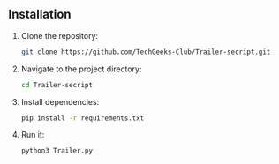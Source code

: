 ## Installation

1. Clone the repository:

    ```bash
    git clone https://github.com/TechGeeks-Club/Trailer-secript.git
    ```

2. Navigate to the project directory:

    ```bash
    cd Trailer-secript
    ```

3. Install dependencies:

    ```bash
    pip install -r requirements.txt
    ```

4. Run it:

    ```bash
    python3 Trailer.py
    ```
